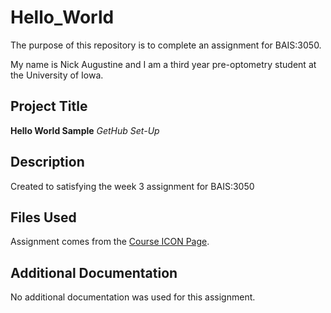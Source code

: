 # Hello_World
The purpose of this repository is to complete an assignment for BAIS:3050.


My name is Nick Augustine and I am a third year pre-optometry student at the University of Iowa.


## Project Title

**Hello World Sample** 
*GetHub Set-Up* 

## Description

Created to satisfying the week 3 assignment for BAIS:3050

## Files Used

Assignment comes from the [Course ICON Page](https://uiowa.instructure.com/courses/159102/assignments/1322684?module_item_id=4175179).

## Additional Documentation

No additional documentation was used for this assignment. 
